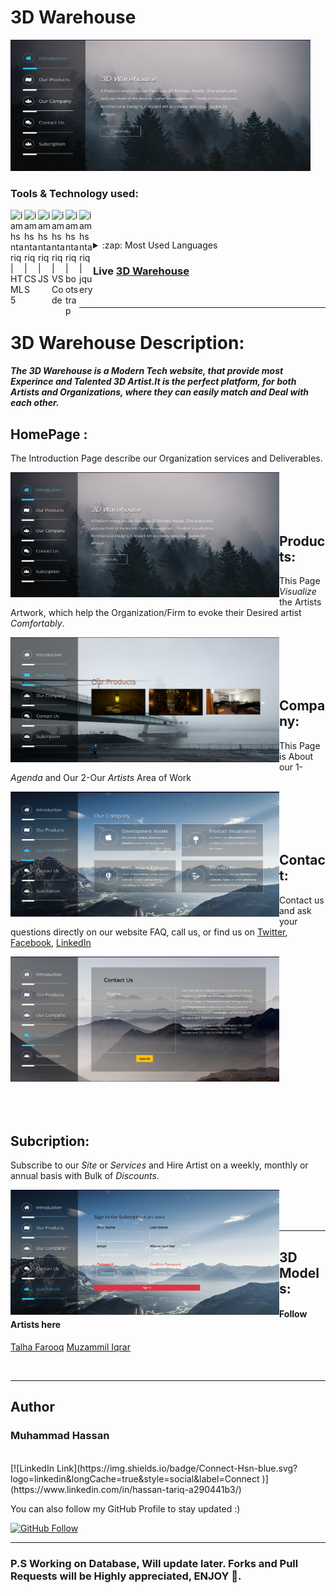 # 3D Warehouse

<img alt="GIF" src="img/homepage.JPG" width="480" height="210"/>

<br>

### Tools & Technology used:

<img align="left" alt="iamhsntariq | HTML5" width=22px src="https://cdn.jsdelivr.net/npm/simple-icons@v3/icons/html5.svg">
<img align="left" alt="iamhsntariq | CSS" width=22px src="https://cdn.jsdelivr.net/npm/simple-icons@v3/icons/css3.svg">
<img align="left" alt="iamhsntariq | JS" width=22px src="https://cdn.jsdelivr.net/npm/simple-icons@v3/icons/javascript.svg">
<img align="left" alt="iamhsntariq | VS Code" width=22px src="https://cdn.jsdelivr.net/npm/simple-icons@v3/icons/visualstudio.svg">
<img align="left" alt="iamhsntariq | bootstrap" width=22px src="https://cdn.jsdelivr.net/npm/simple-icons@v3/icons/bootstrap.svg">
<img align="left" alt="iamhsntariq | jquery" width=22px src="https://cdn.jsdelivr.net/npm/simple-icons@v3/icons/jquery.svg">

<br><br>

<details>
  <summary>:zap: Most Used Languages</summary>

  [![Top Langs](https://github-readme-stats.vercel.app/api/top-langs/?username=iamhsntariq05)]

</details>

### Live [3D Warehouse](https://trusting-goodall-caa1ac.netlify.app/)

<br><hr>

# 3D Warehouse Description:

##### The 3D Warehouse is a *Modern Tech* website, that provide most *Experince* and *Talented* 3D Artist.It is the perfect platform, for both Artists and Organizations, where they can easily match and Deal with each other.  

## HomePage :

The Introduction Page describe our Organization services and Deliverables.

<img align = "left" alt="GIF" src="img/homepage.JPG" width="430" height="200"/>
<br>
<br>
<br>
<br>


## Products:
This Page *Visualize* the Artists Artwork, which help the Organization/Firm to evoke their Desired artist *Comfortably*.

<img align = "left" alt="GIF" src="img/OProduct.JPG" width="430" height="200"/>

<br>
<br>
<br>
<br>


## Company:
This Page is About our 1-*Agenda* and Our 2-Our *Artists* Area of Work

<img align = "left" alt="GIF" src="img/Company.JPG" width="430" height="200"/>

<br>
<br>
<br>
<br>


## Contact:

Contact us and ask your questions directly on our website FAQ, call us, or find us on [Twitter][tweet], [Facebook][facebook], [LinkedIn][LinkedIn]

<img alt="GIF" src="img/Contact.JPG" width="430" height="200"/>


<br>
<br>
<br>
<br>


## Subcription:
Subscribe to our *Site* or *Services* and Hire Artist on a weekly, monthly or annual basis with Bulk of *Discounts*.

<img align = "left" alt="GIF" src="img/Subcript.JPG" width="430" height="200"/>

<br><br><br><hr>


## 3D Models:

#### Follow Artists here 
[Talha Farooq][Talha]
[Muzammil Iqrar][Muzimil]

<br>
<hr>

## Author
### Muhammad Hassan 
<br>
[![LinkedIn Link](https://img.shields.io/badge/Connect-Hsn-blue.svg?logo=linkedin&longCache=true&style=social&label=Connect
)](https://www.linkedin.com/in/hassan-tariq-a290441b3/)
<br>

You can also follow my GitHub Profile to stay updated :)

[![GitHub Follow](https://img.shields.io/badge/Connect-Hsn-blue.svg?logo=Github&longCache=true&style=social&label=Follow
)](https://github.com/iamhsntariq05)
<br>
<hr>

### P.S Working on Database, Will update later. Forks and Pull Requests will be Highly appreciated, **ENJOY** 💚.



[Talha]:https://www.artstation.com/talhafarooq
[Muzimil]: https://www.artstation.com/sicario07
[tweet]: https://twitter.com/iamhsntariq
[facebook]: https://www.facebook.com/profile.php?id=100006704356942
[LinkedIn]: https://www.linkedin.com/in/hassan-tariq-a290441b3/

